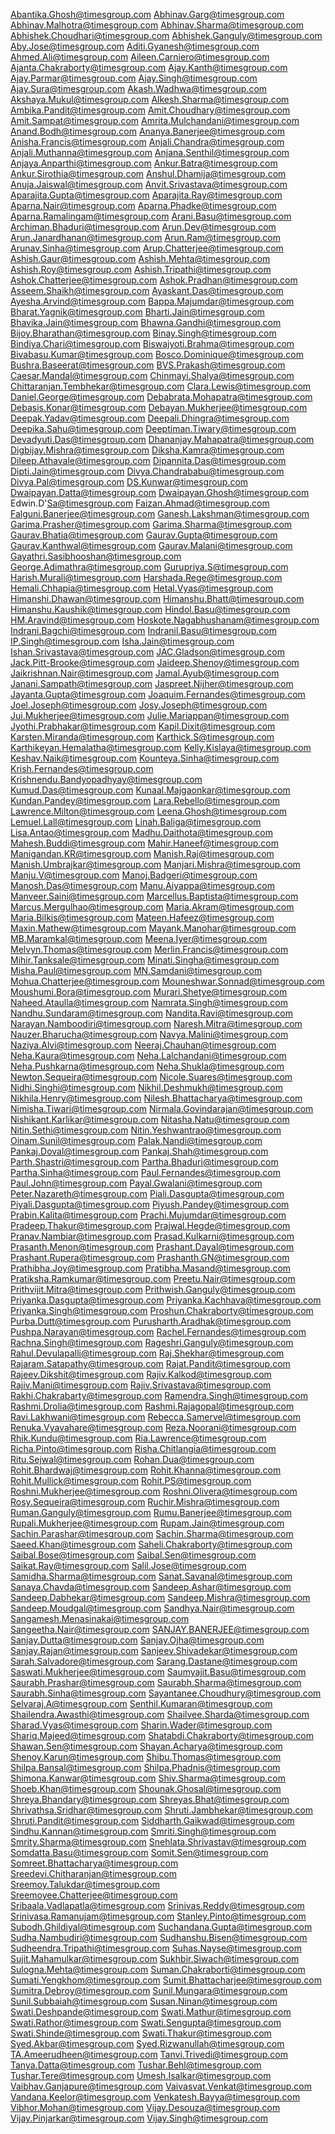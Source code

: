 Abantika.Ghosh@timesgroup.com
Abhinav.Garg@timesgroup.com
Abhinav.Malhotra@timesgroup.com
Abhinav.Sharma@timesgroup.com
Abhishek.Choudhari@timesgroup.com
Abhishek.Ganguly@timesgroup.com
Aby.Jose@timesgroup.com
Aditi.Gyanesh@timesgroup.com
Ahmed.Ali@timesgroup.com
Aileen.Carniero@timesgroup.com
Ajanta.Chakraborty@timesgroup.com
Ajay.Kanth@timesgroup.com
Ajay.Parmar@timesgroup.com
Ajay.Singh@timesgroup.com
Ajay.Sura@timesgroup.com
Akash.Wadhwa@timesgroup.com
Akshaya.Mukul@timesgroup.com
Alkesh.Sharma@timesgroup.com
Ambika.Pandit@timesgroup.com
Amit.Choudhary@timesgroup.com
Amit.Sampat@timesgroup.com
Amrita.Mulchandani@timesgroup.com
Anand.Bodh@timesgroup.com
Ananya.Banerjee@timesgroup.com
Anisha.Francis@timesgroup.com
Anjali.Chandra@timesgroup.com
Anjali.Muthanna@timesgroup.com
Anjana.Senthil@timesgroup.com
Anjaya.Anparthi@timesgroup.com
Ankur.Batra@timesgroup.com
Ankur.Sirothia@timesgroup.com
Anshul.Dhamija@timesgroup.com
Anuja.Jaiswal@timesgroup.com
Anvit.Srivastava@timesgroup.com
Aparajita.Gupta@timesgroup.com
Aparajita.Ray@timesgroup.com
Aparna.Nair@timesgroup.com
Aparna.Phadke@timesgroup.com
Aparna.Ramalingam@timesgroup.com
Arani.Basu@timesgroup.com
Archiman.Bhaduri@timesgroup.com
Arun.Dev@timesgroup.com
Arun.Janardhanan@timesgroup.com
Arun.Ram@timesgroup.com
Arunav.Sinha@timesgroup.com
Arup.Chatterjee@timesgroup.com
Ashish.Gaur@timesgroup.com
Ashish.Mehta@timesgroup.com
Ashish.Roy@timesgroup.com
Ashish.Tripathi@timesgroup.com
Ashok.Chatterjee@timesgroup.com
Ashok.Pradhan@timesgroup.com
Asseem.Shaikh@timesgroup.com
Ayaskant.Das@timesgroup.com
Ayesha.Arvind@timesgroup.com
Bappa.Majumdar@timesgroup.com
Bharat.Yagnik@timesgroup.com
Bharti.Jain@timesgroup.com
Bhavika.Jain@timesgroup.com
Bhawna.Gandhi@timesgroup.com
Bijoy.Bharathan@timesgroup.com
Binay.Singh@timesgroup.com
Bindiya.Chari@timesgroup.com
Biswajyoti.Brahma@timesgroup.com
Bivabasu.Kumar@timesgroup.com
Bosco.Dominique@timesgroup.com
Bushra.Baseerat@timesgroup.com
BVS.Prakash@timesgroup.com
Caesar.Mandal@timesgroup.com
Chinmayi.Shalya@timesgroup.com
Chittaranjan.Tembhekar@timesgroup.com
Clara.Lewis@timesgroup.com
Daniel.George@timesgroup.com
Debabrata.Mohapatra@timesgroup.com
Debasis.Konar@timesgroup.com
Debayan.Mukherjee@timesgroup.com
Deepak.Yadav@timesgroup.com
Deepali.Dhingra@timesgroup.com
Deepika.Sahu@timesgroup.com
Deeptiman.Tiwary@timesgroup.com
Devadyuti.Das@timesgroup.com
Dhananjay.Mahapatra@timesgroup.com
Digbijay.Mishra@timesgroup.com
Diksha.Kamra@timesgroup.com
Dileep.Athavale@timesgroup.com
Dipannita.Das@timesgroup.com
Dipti.Jain@timesgroup.com
Divya.Chandrababu@timesgroup.com
Divya.Pal@timesgroup.com
DS.Kunwar@timesgroup.com
Dwaipayan.Datta@timesgroup.com
Dwaipayan.Ghosh@timesgroup.com
Edwin.D'Sa@timesgroup.com
Faizan.Ahmad@timesgroup.com
Falguni.Banerjee@timesgroup.com
Ganesh.Lakshman@timesgroup.com
Garima.Prasher@timesgroup.com
Garima.Sharma@timesgroup.com
Gaurav.Bhatia@timesgroup.com
Gaurav.Gupta@timesgroup.com
Gaurav.Kanthwal@timesgroup.com
Gaurav.Malani@timesgroup.com
Gayathri.Sasibhooshan@timesgroup.com
George.Adimathra@timesgroup.com
Gurupriya.S@timesgroup.com
Harish.Murali@timesgroup.com
Harshada.Rege@timesgroup.com
Hemali.Chhapia@timesgroup.com
Hetal.Vyas@timesgroup.com
Himanshi.Dhawan@timesgroup.com
Himanshu.Bhatt@timesgroup.com
Himanshu.Kaushik@timesgroup.com
Hindol.Basu@timesgroup.com
HM.Aravind@timesgroup.com
Hoskote.Nagabhushanam@timesgroup.com
Indrani.Bagchi@timesgroup.com
Indranil.Basu@timesgroup.com
IP.Singh@timesgroup.com
Isha.Jain@timesgroup.com
Ishan.Srivastava@timesgroup.com
JAC.Gladson@timesgroup.com
Jack.Pitt-Brooke@timesgroup.com
Jaideep.Shenoy@timesgroup.com
Jaikrishnan.Nair@timesgroup.com
Jamal.Ayub@timesgroup.com
Janani.Sampath@timesgroup.com
Jaspreet.Nijher@timesgroup.com
Jayanta.Gupta@timesgroup.com
Joaquim.Fernandes@timesgroup.com
Joel.Joseph@timesgroup.com
Josy.Joseph@timesgroup.com
Jui.Mukherjee@timesgroup.com
Julie.Mariappan@timesgroup.com
Jyothi.Prabhakar@timesgroup.com
Kapil.Dixit@timesgroup.com
Karsten.Miranda@timesgroup.com
Karthick.S@timesgroup.com
Karthikeyan.Hemalatha@timesgroup.com
Kelly.Kislaya@timesgroup.com
Keshav.Naik@timesgroup.com
Kounteya.Sinha@timesgroup.com
Krish.Fernandes@timesgroup.com
Krishnendu.Bandyopadhyay@timesgroup.com
Kumud.Das@timesgroup.com
Kunaal.Majgaonkar@timesgroup.com
Kundan.Pandey@timesgroup.com
Lara.Rebello@timesgroup.com
Lawrence.Milton@timesgroup.com
Leena.Ghosh@timesgroup.com
Lemuel.Lall@timesgroup.com
Linah.Baliga@timesgroup.com
Lisa.Antao@timesgroup.com
Madhu.Daithota@timesgroup.com
Mahesh.Buddi@timesgroup.com
Mahir.Haneef@timesgroup.com
Manigandan.KR@timesgroup.com
Manish.Raj@timesgroup.com
Manish.Umbrajkar@timesgroup.com
Manjari.Mishra@timesgroup.com
Manju.V@timesgroup.com
Manoj.Badgeri@timesgroup.com
Manosh.Das@timesgroup.com
Manu.Aiyappa@timesgroup.com
Manveer.Saini@timesgroup.com
Marcellus.Baptista@timesgroup.com
Marcus.Mergulhao@timesgroup.com
Maria.Akram@timesgroup.com
Maria.Bilkis@timesgroup.com
Mateen.Hafeez@timesgroup.com
Maxin.Mathew@timesgroup.com
Mayank.Manohar@timesgroup.com
MB.Maramkal@timesgroup.com
Meena.Iyer@timesgroup.com
Melvyn.Thomas@timesgroup.com
Merlin.Francis@timesgroup.com
Mihir.Tanksale@timesgroup.com
Minati.Singha@timesgroup.com
Misha.Paul@timesgroup.com
MN.Samdani@timesgroup.com
Mohua.Chatterjee@timesgroup.com
Mouneshwar.Sonnad@timesgroup.com
Moushumi.Bora@timesgroup.com
Murari.Shetye@timesgroup.com
Naheed.Ataulla@timesgroup.com
Namrata.Singh@timesgroup.com
Nandhu.Sundaram@timesgroup.com
Nandita.Ravi@timesgroup.com
Narayan.Namboodiri@timesgroup.com
Naresh.Mitra@timesgroup.com
Nauzer.Bharucha@timesgroup.com
Navya.Malini@timesgroup.com
Naziya.Alvi@timesgroup.com
Neeraj.Chauhan@timesgroup.com
Neha.Kaura@timesgroup.com
Neha.Lalchandani@timesgroup.com
Neha.Pushkarna@timesgroup.com
Neha.Shukla@timesgroup.com
Newton.Sequeira@timesgroup.com
Nicole.Suares@timesgroup.com
Nidhi.Singhi@timesgroup.com
Nikhil.Deshmukh@timesgroup.com
Nikhila.Henry@timesgroup.com
Nilesh.Bhattacharya@timesgroup.com
Nimisha.Tiwari@timesgroup.com
Nirmala.Govindarajan@timesgroup.com
Nishikant.Karlikar@timesgroup.com
Nitasha.Natu@timesgroup.com
Nitin.Sethi@timesgroup.com
Nitin.Yeshwantrao@timesgroup.com
Oinam.Sunil@timesgroup.com
Palak.Nandi@timesgroup.com
Pankaj.Doval@timesgroup.com
Pankaj.Shah@timesgroup.com
Parth.Shastri@timesgroup.com
Partha.Bhaduri@timesgroup.com
Partha.Sinha@timesgroup.com
Paul.Fernandes@timesgroup.com
Paul.John@timesgroup.com
Payal.Gwalani@timesgroup.com
Peter.Nazareth@timesgroup.com
Piali.Dasgupta@timesgroup.com
Piyali.Dasgupta@timesgroup.com
Piyush.Pandey@timesgroup.com
Prabin.Kalita@timesgroup.com
Prachi.Mujumdar@timesgroup.com
Pradeep.Thakur@timesgroup.com
Prajwal.Hegde@timesgroup.com
Pranav.Nambiar@timesgroup.com
Prasad.Kulkarni@timesgroup.com
Prasanth.Menon@timesgroup.com
Prashant.Dayal@timesgroup.com
Prashant.Rupera@timesgroup.com
Prashanth.GN@timesgroup.com
Prathibha.Joy@timesgroup.com
Pratibha.Masand@timesgroup.com
Pratiksha.Ramkumar@timesgroup.com
Preetu.Nair@timesgroup.com
Prithvijit.Mitra@timesgroup.com
Prithwish.Ganguly@timesgroup.com
Priyanka.Dasgupta@timesgroup.com
Priyanka.Kachhava@timesgroup.com
Priyanka.Singh@timesgroup.com
Proshun.Chakraborty@timesgroup.com
Purba.Dutt@timesgroup.com
Purusharth.Aradhak@timesgroup.com
Pushpa.Narayan@timesgroup.com
Rachel.Fernandes@timesgroup.com
Rachna.Singh@timesgroup.com
Rageshri.Ganguly@timesgroup.com
Rahul.Devulapalli@timesgroup.com
Raj.Shekhar@timesgroup.com
Rajaram.Satapathy@timesgroup.com
Rajat.Pandit@timesgroup.com
Rajeev.Dikshit@timesgroup.com
Rajiv.Kalkod@timesgroup.com
Rajiv.Mani@timesgroup.com
Rajiv.Srivastava@timesgroup.com
Rakhi.Chakrabarty@timesgroup.com
Ramendra.Singh@timesgroup.com
Rashmi.Drolia@timesgroup.com
Rashmi.Rajagopal@timesgroup.com
Ravi.Lakhwani@timesgroup.com
Rebecca.Samervel@timesgroup.com
Renuka.Vyavahare@timesgroup.com
Reza.Noorani@timesgroup.com
Rhik.Kundu@timesgroup.com
Ria.Lawrence@timesgroup.com
Richa.Pinto@timesgroup.com
Risha.Chitlangia@timesgroup.com
Ritu.Sejwal@timesgroup.com
Rohan.Dua@timesgroup.com
Rohit.Bhardwaj@timesgroup.com
Rohit.Khanna@timesgroup.com
Rohit.Mullick@timesgroup.com
Rohit.PS@timesgroup.com
Roshni.Mukherjee@timesgroup.com
Roshni.Olivera@timesgroup.com
Rosy.Sequeira@timesgroup.com
Ruchir.Mishra@timesgroup.com
Ruman.Ganguly@timesgroup.com
Rumu.Banerjee@timesgroup.com
Rupali.Mukherjee@timesgroup.com
Rupam.Jain@timesgroup.com
Sachin.Parashar@timesgroup.com
Sachin.Sharma@timesgroup.com
Saeed.Khan@timesgroup.com
Saheli.Chakraborty@timesgroup.com
Saibal.Bose@timesgroup.com
Saibal.Sen@timesgroup.com
Saikat.Ray@timesgroup.com
Salil.Jose@timesgroup.com
Samidha.Sharma@timesgroup.com
Sanat.Savanal@timesgroup.com
Sanaya.Chavda@timesgroup.com
Sandeep.Ashar@timesgroup.com
Sandeep.Dabhekar@timesgroup.com
Sandeep.Mishra@timesgroup.com
Sandeep.Moudgal@timesgroup.com
Sandhya.Nair@timesgroup.com
Sangamesh.Menasinakai@timesgroup.com
Sangeetha.Nair@timesgroup.com
SANJAY.BANERJEE@timesgroup.com
Sanjay.Dutta@timesgroup.com
Sanjay.Ojha@timesgroup.com
Sanjay.Rajan@timesgroup.com
Sanjeev.Shivadekar@timesgroup.com
Sarah.Salvadore@timesgroup.com
Sarang.Dastane@timesgroup.com
Saswati.Mukherjee@timesgroup.com
Saumyajit.Basu@timesgroup.com
Saurabh.Prashar@timesgroup.com
Saurabh.Sharma@timesgroup.com
Saurabh.Sinha@timesgroup.com
Sayantanee.Choudhury@timesgroup.com
Selvaraj.A@timesgroup.com
Senthil.Kumaran@timesgroup.com
Shailendra.Awasthi@timesgroup.com
Shailvee.Sharda@timesgroup.com
Sharad.Vyas@timesgroup.com
Sharin.Wader@timesgroup.com
Shariq.Majeed@timesgroup.com
Shatabdi.Chakraborty@timesgroup.com
Shawan.Sen@timesgroup.com
Shayan.Acharya@timesgroup.com
Shenoy.Karun@timesgroup.com
Shibu.Thomas@timesgroup.com
Shilpa.Bansal@timesgroup.com
Shilpa.Phadnis@timesgroup.com
Shimona.Kanwar@timesgroup.com
Shiv.Sharma@timesgroup.com
Shoeb.Khan@timesgroup.com
Shounak.Ghosal@timesgroup.com
Shreya.Bhandary@timesgroup.com
Shreyas.Bhat@timesgroup.com
Shrivathsa.Sridhar@timesgroup.com
Shruti.Jambhekar@timesgroup.com
Shruti.Pandit@timesgroup.com
Siddharth.Gaikwad@timesgroup.com
Sindhu.Kannan@timesgroup.com
Smriti.Singh@timesgroup.com
Smrity.Sharma@timesgroup.com
Snehlata.Shrivastav@timesgroup.com
Somdatta.Basu@timesgroup.com
Somit.Sen@timesgroup.com
Somreet.Bhattacharya@timesgroup.com
Sreedevi.Chitharanjan@timesgroup.com
Sreemoy.Talukdar@timesgroup.com
Sreemoyee.Chatterjee@timesgroup.com
Sribaala.Vadlapatla@timesgroup.com
Srinivas.Reddy@timesgroup.com
Srinivasa.Ramanujam@timesgroup.com
Stanley.Pinto@timesgroup.com
Subodh.Ghildiyal@timesgroup.com
Suchandana.Gupta@timesgroup.com
Sudha.Nambudiri@timesgroup.com
Sudhanshu.Bisen@timesgroup.com
Sudheendra.Tripathi@timesgroup.com
Suhas.Nayse@timesgroup.com
Sujit.Mahamulkar@timesgroup.com
Sukhbir.Siwach@timesgroup.com
Sulogna.Mehta@timesgroup.com
Suman.Chakraborti@timesgroup.com
Sumati.Yengkhom@timesgroup.com
Sumit.Bhattacharjee@timesgroup.com
Sumitra.Debroy@timesgroup.com
Sunil.Mungara@timesgroup.com
Sunil.Subbaiah@timesgroup.com
Susan.Ninan@timesgroup.com
Swati.Deshpande@timesgroup.com
Swati.Mathur@timesgroup.com
Swati.Rathor@timesgroup.com
Swati.Sengupta@timesgroup.com
Swati.Shinde@timesgroup.com
Swati.Thakur@timesgroup.com
Syed.Akbar@timesgroup.com
Syed.Rizwanullah@timesgroup.com
TA.Ameerudheen@timesgroup.com
Tanvi.Trivedi@timesgroup.com
Tanya.Datta@timesgroup.com
Tushar.Behl@timesgroup.com
Tushar.Tere@timesgroup.com
Umesh.Isalkar@timesgroup.com
Vaibhav.Ganjapure@timesgroup.com
Vaivasvat.Venkat@timesgroup.com
Vandana.Keelor@timesgroup.com
Venkatesh.Bayya@timesgroup.com
Vibhor.Mohan@timesgroup.com
Vijay.Desouza@timesgroup.com
Vijay.Pinjarkar@timesgroup.com
Vijay.Singh@timesgroup.com
